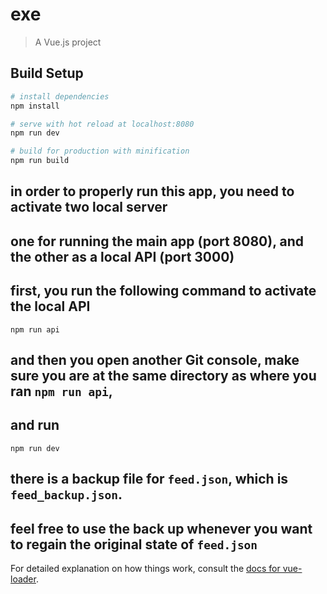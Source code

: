 # exe

> A Vue.js project

## Build Setup

``` bash 
# install dependencies
npm install

# serve with hot reload at localhost:8080
npm run dev

# build for production with minification
npm run build
```

## in order to properly run this app, you need to activate two local server
## one for running the main app (port 8080), and the other as a local API (port 3000)

## first, you run the following command to activate the local API
```
npm run api
```

## and then you open another Git console, make sure you are at the same directory as where you ran ```npm run api```, 
## and run 
```
npm run dev
```

## there is a backup file for ```feed.json```, which is ```feed_backup.json```. 
## feel free to use the back up whenever you want to regain the original state of ```feed.json```

For detailed explanation on how things work, consult the [docs for vue-loader](http://vuejs.github.io/vue-loader).
